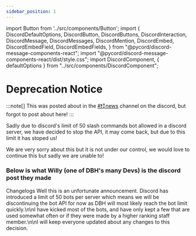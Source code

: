 ```yaml
---
sidebar_position: 1
---
```


import Button from '../src/components/Button';
import { DiscordDefaultOptions, DiscordButton, DiscordButtons, DiscordInteraction, DiscordMessage, DiscordMessages, DiscordMention, DiscordEmbed, DiscordEmbedField, DiscordEmbedFields, } from "@pycord/discord-message-components-react";
import "@pycord/discord-message-components-react/dist/style.css";
import DiscordComponent, { defaultOptions } from "../src/components/DiscordComponent";

# Deprecation Notice

:::note[]
This was posted about in the [<DiscordMention>#❗╏news</DiscordMention>](https://discord.com/channels/639477525927690240/898050443446464532/1200591997128409178) channel on the discord, but forgot to post about here!
:::

Sadly due to discord's limit of 50 slash commands bot allowed in a discord server, we have decided to stop the API, it may come back, but due to this limit it has stoped us!

We are very sorry about this but it is not under our control, we would love to continue this but sadly we are unable to!

### Below is what <DiscordMention>Willy</DiscordMention> (one of DBH's many Devs) is the discord post they made

<DiscordComponent>
    <div slot="message">
      <DiscordMessage profile="willy">
      <DiscordMention>Changelogs</DiscordMention>
      Well this is an unfortunate announcement. Discord has introduced a limit of 50 bots per server which means we will be discontinuing the bot API for now as DBH will most likely reach the bot limit quickly.\n\nI have kicked most of the bots, and have only kept a few that are used somewhat often or if they were made by a higher ranking staff member.\n\nI will keep everyone updated about any changes to this decision.
    </div>
  </DiscordMessage>
</DiscordComponent>
